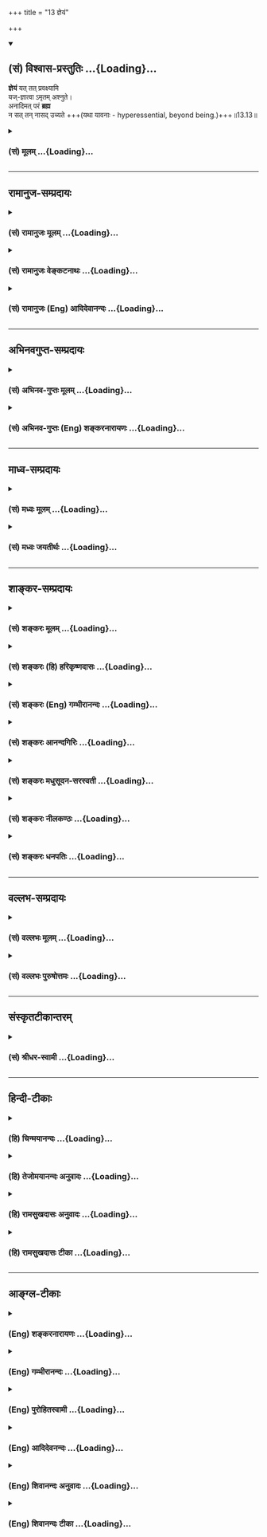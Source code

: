 +++
title = "13 ज्ञेयं"

+++
<div class="js_include" newlevelforh1="2" title="(सं) विश्वास-प्रस्तुतिः" unfilled url="/mahAbhAratam/shlokashaH/06-bhIShma-parva/03-bhagavad-gItA-parva/saMskRtam/vishvAsa-prastutiH/13_xetra-xetrajna-yogaH/13_jneyaM.md">
<details open><summary><h2>(सं) विश्वास-प्रस्तुतिः ...{Loading}...</h2></summary>

**ज्ञेयं** यत् तत् प्रवक्ष्यामि  
यज्-ज्ञात्वा ऽमृतम् अश्नुते।  
अनादिमत् परं **ब्रह्म**  
न सत् तन् नासद् उच्यते +++(यथा यावनाः - hyperessential, beyond being.)+++॥13.13॥
</details>
</div>
<div class="js_include collapsed" newlevelforh1="3" title="(सं) मूलम्" unfilled url="/mahAbhAratam/shlokashaH/06-bhIShma-parva/03-bhagavad-gItA-parva/saMskRtam/mUlam/13_xetra-xetrajna-yogaH/13_jneyaM.md">
<details><summary><h3>(सं) मूलम् ...{Loading}...</h3></summary>

ज्ञेयं यत्तत्प्रवक्ष्यामि यज्ज्ञात्वाऽमृतमश्नुते।  
अनादिमत्परं ब्रह्म न सत्तन्नासदुच्यते।।13.13।।
</details>
</div>


_________________
## रामानुज-सम्प्रदायः
<div class="js_include collapsed" newlevelforh1="3" title="(सं) रामानुजः मूलम्" unfilled url="/mahAbhAratam/shlokashaH/06-bhIShma-parva/03-bhagavad-gItA-parva/saMskRtam/rAmAnujaH/mUlam/13_xetra-xetrajna-yogaH/13_jneyaM.md">
<details><summary><h3>(सं) रामानुजः मूलम् ...{Loading}...</h3></summary>

।।13.12।। अमानित्वादिभिः साधनैः **ज्ञेयं** प्राप्यं **यत्**
प्रत्यगात्मस्वरूपं **तत् प्रवक्ष्यामि; यद् ज्ञात्वा**
जन्मजरामरणादिप्राकृतधर्मरहितम् अमृतम् आत्मानं प्राप्नोति। **अनादि**
आदिर्यस्य न विद्यते तद् अनादि; अस्य हि प्रत्यगात्मन उत्पत्तिः न विद्यते
तत एव अन्तो न विद्यते। श्रुतिश्च -- न जायते म्रियते वा विपश्चित् (क॰ उ॰
1।2।18) इति।  
  
**मत्परम्** -- अहं परो यस्य तद् मत्परम् -- इतस्त्वन्यां प्रकृतिं विद्धि
मे परां जीवभूताम् (गीता 7।5) इति हि उक्तम्; भगवच्छरीरतया भगवच्छेषतैकरसं
हि आत्मस्वरूपम्। तथा च श्रुतिः -- य आत्मनि तिष्ठन्नात्मनोऽन्तरो यमात्मा
न वेद यस्यात्मा शरीरं य आत्मानमन्तरो यमयति (बृ॰ उ॰ 3।7।22) इति। तथा स
कारणं करणादिपाधिपो न चास्य कश्चिज्जनिता न चाधिपः। (श्वे॰ उ॰
6।9)प्रधानक्षेत्रज्ञपतिर्गुणेशः (श्वे॰ उ॰ 6।16) इत्यादिका।  
  
ब्रह्म बृहत्त्वगुणयोगि; शरीरादेः अर्थान्तरभूतम्; स्वतः शरीरादिभिः
परिच्छेदरहितं क्षेत्रज्ञतत्त्वम् इत्यर्थः। स चानन्त्याय कल्पते (श्वे॰ उ॰
5।9) इति हि श्रूयते। शरीरपरिच्छिन्नत्वं च अस्य कर्मकृतं कर्मबन्धाद्
मुक्तस्य आनन्त्यम्। आत्मनि अपि ब्रह्मशब्दः प्रयुज्यते। स
गुणान्समतीत्यैतान् ब्रह्मभूयाय कल्पते। (गीता 14।26)ब्रह्मणो हि
प्रतिष्ठाहममृतस्याव्ययस्य च।। (गीता 14।27)ब्रह्मभूतः प्रसन्नात्मा न
शोचति न काङ्क्षति। समः सर्वेषु भूतेषु मद्भक्तिं लभते पराम्।। (गीता
18।54) इति वचनम्। न सत् तत् न असद् उच्यते कार्यकारणरूपावस्थाद्वयरहिततया
सदसच्छब्दाभ्याम् आत्मस्वरूपं न उच्यते।  
  
कार्यावस्थायां हि देवादिनामरूपभाक्त्वेन सद् इति उच्यते; तदनर्हतया
कारणावस्थायाम् असद् इति उच्यते। तथा च श्रुतिः -- असद्वा इदमग्र आसीत्।
ततो वै सदजायत। (तै॰ उ॰ 2।7)तद्धेदं तर्ह्यव्याकृतमासीत्तन्नामरूपाभ्यां
व्याक्रियते (बृ॰ उ॰ 1।4।7) इत्यादिका। कार्यकारणावस्थाद्वयान्वयः तु
आत्मनः कर्मरूपाविद्यावेष्टनकृतः; न स्वरूपतः; इति सदसच्छब्दाभ्याम्
आत्मस्वरूपं न उच्यते। यद्यपिअसद्वा इदमग्र आसीत् इति कारणावस्थं परं ब्रह्म
उच्यते। तथापि नामरूपविभागानर्हसूक्ष्मचिदचिद्वस्तुशरीरं परं ब्रह्म
कारणावस्थम् इति कारणावस्थायां क्षेत्रक्षेत्रज्ञस्वरूपम् अपि
असच्छब्दवाच्यम्; क्षेत्रज्ञस्य सा अवस्था कर्मकृता इति परिशुद्धस्वरूपं न
सदसच्छब्दनिर्देश्यम्।

</details>
</div>
<div class="js_include collapsed" newlevelforh1="3" title="(सं) रामानुजः वेङ्कटनाथः" unfilled url="/mahAbhAratam/shlokashaH/06-bhIShma-parva/03-bhagavad-gItA-parva/saMskRtam/rAmAnujaH/venkaTanAthaH/13_xetra-xetrajna-yogaH/13_jneyaM.md">
<details><summary><h3>(सं) रामानुजः वेङ्कटनाथः ...{Loading}...</h3></summary>

  
  
।।13.13।। ज्ञाता हि पूर्वमुद्दिष्टः -- स च यो यत्प्रभावश्च \[13।4\] इति;
स एव पुनः परामृष्टः तत्कथंज्ञेयं यत्तत्प्रवक्ष्यामि इत्युच्यत इत्यत्राह
-- अथेति। वेद्यविशेषस्यात्मनो लक्षणतया हि वेदितृत्वं प्रागुक्तमिति भावः।
अत एवज्ञेयं यत् इत्यादेः परब्रह्मविषयत्वभ्रमो
निरस्तः;क्षेत्रक्षेत्रज्ञयोर्ज्ञानम् \[13।3\] इति
प्रक्रमात्;क्षेत्रक्षेत्रज्ञयोरेवमन्तरं ज्ञानचक्षुषा \[13।35\] इति
उपसंहरिष्यमाणत्वात्; मध्ये चप्रकृतिं पुरुषं चैव \[13।20\] इति तयोरेव
निरूपणात्; इन्द्रियाधीनभोगत्वोत्क्रमणगुणवश्यत्वादिवचनाच्च। स्वरूपशब्देन
नपुंसकनिर्देशविवक्षाद्योतनम् वक्ष्यमाणब्रह्मशब्दापेक्षया वा नपुंसकत्वम्।
स्वेतरसमस्तव्यावर्तकं हि लक्षणम्। तत्र वेदितृत्वलक्षणेन विविक्तस्वरूपस्य
किमन्यत् स्वरूपशोधनमिति चेत्; तन्न लक्षणेनान्यत्वमात्रं हि प्रतीयते; न
पुनर्भावाभावरूपाः सर्वे प्रकाराः यथागन्धवती पृथिवी \[त.सं.2\] इत्यत्र
तेनाकारेण जलादिव्यावृत्तिमात्रं सिध्यति; न पुनः पाकजरूपादिमत्त्वादिकम्;
तद्वदिहाऽपि ज्ञातृत्वलक्षणाभिधानेऽपि तस्य ज्ञातुः
कार्यत्वाकार्यत्वादिविवेको न सिध्येत् अतः स वक्तव्य इत्यभिप्रायेणज्ञेयम्
इत्यनेन सूचितां सङ्गतिमाहअमानित्वादिभिरिति। प्रवक्ष्यामि प्रकर्षेण
यथावद्वक्ष्यामीत्यर्थः। अनादिमत् इति पदच्छेदो न युक्तः; प्रत्ययमन्तरेणापि
बहुव्रीहिवशात्तदर्थसिद्धेरित्यभिप्रायेणाह -- आदिर्यस्येति। अनादि
कारणरहितमित्यर्थः। अयमर्थोनात्माश्रुतेः \[ब्र.सू.2।3।18\] इत्यधिकरणसिद्ध
इत्यभिप्रायेणाह -- अस्य हीति। पूर्वोक्तामृतत्वेऽपि हेतुरयमित्याह -- तत
एवेति। उभयत्र प्रमाणमाह -- श्रुतिश्चेति। अनादिमत् इति पदच्छेदेऽत्र
निर्दिश्यमानं ब्रह्म परशब्देन विशेषणीयम् तच्चाप्रकरणत्वादस्वरसम् अतः
प्रकरणोचितपदच्छेदार्थमाह -- अहं परो यस्येति। प्रागुक्तसङ्ग्रहो
ह्ययमित्यभिप्रायेणाह -- इतस्त्वन्यामिति। परशब्दोऽत्र शेषिपरः। शरीरत्वे
शेषत्वे च क्रमाच्छ्रुतिमाह -- तथाचेति। एतेनमत्परम् इति
पदच्छेदेऽर्थासम्भवान्मतुपो बहुव्रीहिणा समानार्थत्वेऽपि प्रयोगः
श्लोकपूरणार्थ इतिशङ्करोक्तं प्रत्युक्तम्।  
  
ननु परशब्देनाविशेषितोऽपि ब्रह्मशब्दः परमात्मन्येव मुख्यः; तत्कथमस्य
जीवविषयत्वं इत्यत्राह -- बृहत्त्वगुणयोगीति। अणुत्वेन श्रुतिसिद्धस्य
संकुचितज्ञानस्य कथं बृहत्त्वं इत्यत्राह -- शरीरादेरिति। परिच्छेदरहितं --
स्वतः सर्वविषयत्वार्हस्य ज्ञानस्य सङ्कोचरहितमित्यर्थः।
स्वरूपाविर्भावदशायां बृहत्त्वं श्रुतिसिद्धमित्याह -- स चेति।
अनन्तस्वभावस्य परिच्छिन्नत्वासम्भवादानन्त्यमौपचारिकमित्यत्राह --
शरीरपरिच्छिन्नत्वं चेति। औपाधिकमवस्थाभेदेनाविरुद्धं चेत्यभिप्रायः।
औपचारिकस्यापि ब्रह्मशब्दप्रयोगस्य प्रसिद्धिमाह -- आत्मन्यपीति। अत एव हि
परं ब्रह्मेति विशेषणस्य सार्थतेत्यभिप्रायः। अत्रैव शास्त्रे बहुषु
प्रदेशेषु प्रत्यगात्मन्येव ब्रह्मशब्दप्रयोगं दर्शयतिस गुणानिति।
ब्रह्मभूयाय ब्रह्मत्वाय। नहि जीवस्य मुक्तस्यापि साक्षाद्ब्रह्मत्वं;मम
साधर्म्यमागताः \[14।2\] इत्यादिविरोधादिति भावः। ब्रह्मणो हि प्रतिष्ठाऽहम्
\[14।27\] इत्यत्रअहम् इति परं ब्रह्म निर्दिश्यते तत्प्रतिष्ठं च ब्रह्म
ततोऽन्यदेवेति भावः। ब्रह्मभूतः \[18।54\] इत्यत्र,श्लोके
परब्रह्मप्राप्तिसाधनभूतभक्त्युत्पत्तेः पूर्वमेव ब्रह्मभूतत्वं च नहि
परब्रह्मस्वरूपत्वमिति भावः।  
  
न सत्तन्नासदुच्यते इत्यत्र न सर्वप्रकारोक्तिगोचरत्वप्रतिक्षेपः;
स्ववचनविरोधात्। नच सत्त्वासत्त्वनिषेधः;परस्परविरोधे हि न
प्रकारान्तरस्थितिः इति न्यायात् नापि सदसत्संज्ञकाभ्यां वस्तुभ्यां
व्यावृत्तिः; तयोरसिद्धत्वात्। न च शुभाशुभादिव्यवच्छेदः;
शुभत्वनिषेधायोगात्। अतोऽत्र किमुच्यते इत्यत्राह -- कार्यकारणेति।
परिशुद्धाकारविषयमिदमिति ज्ञापनायआत्मस्वरूपमित्युक्तम्। अवस्थाद्वये
सदसच्छब्दयोः प्रयोगनिमित्तमाहकार्यावस्थायामिति। तन्निबन्धनं श्रुतौ
परमात्मादिविषयप्रयोगं दर्शयतितथाचेति। असद्वा इदम्
इत्यत्रासच्छब्दनिर्दिष्टं हि तत इति कारणतयोच्यतेसदजायत इति कार्यं
सच्छब्देन; तद्धेदम् इति समानार्थश्रुत्यन्तरेणासदादिशब्दौ
क्रमान्नामरूपप्रहाणतद्योगनिमित्तौ व्याख्यातौ। ननुअसद्वा इदमग्र आसीत्
इत्याद्युक्तमवस्थाद्वयं जीवस्याप्यस्त्येव; अन्यथा
प्रागुक्तप्रकृतित्वानुपपत्तेः। तोयेन जीवान्व्य(न्वि)ससर्ज भूम्याम्
\[म.ना.1।4\] इति श्रुत्या च तत्सिद्धेरित्यत्राह -- कार्यकारणेति।
कर्मोपाधिकमेव ह्यवस्थाद्वयं; न पुनः स्वाभाविकम्। अत्र स्वाभाविकरूपमुच्यत
इत्यर्थः। ननुकारणत्वेन चाकाशादिषु यथाव्यपदिष्टोक्तेः \[ब्र.सू.1।4।14\]
इत्यस्मिन्नधिकरणे सदसदव्याकृतादयः सर्वे कारणवाक्यगताः शब्दाः परमात्मपरा
इति निर्णीतम्; तत्कथमत्रासच्छब्देन जीवप्रसङ्गः इत्यत्राह -- यद्यपीति।
सदसच्छब्दौ ह्यत्र परमात्मनि सद्वारकौ; अतो द्वारभूते जीवे तद्वाच्यत्वं
सिद्धमिति भावः। तर्हि परिशुद्धावस्थायामपि कार्यनामरूपविभागाभावादसच्छब्दः
प्राप्त इत्यत्राह -- क्षेत्रज्ञस्येति। कर्मकृतावस्थाद्वयनिषेधेऽत्र
तात्पर्यमिति भावः। ,

</details>
</div>
<div class="js_include collapsed" newlevelforh1="3" title="(सं) रामानुजः (Eng) आदिदेवानन्दः" unfilled url="/mahAbhAratam/shlokashaH/06-bhIShma-parva/03-bhagavad-gItA-parva/saMskRtam/rAmAnujaH/english/AdidevAnandaH/13_xetra-xetrajna-yogaH/13_jneyaM.md">
<details><summary><h3>(सं) रामानुजः (Eng) आदिदेवानन्दः ...{Loading}...</h3></summary>

13.13 I shall declare that nature of the individual self (brahman) which is the object to be known, namely, what is to be gained by means of virtues like modesty etc., by knowing which one attains to the self which is immortal, birthless, free from old age, death and such other material alities. \[The expression is split up as - Anadi =
beginningless; Mat-param = having Me as the Highest.\] Anadi means that which is beginningless. Indeed, there is no origination for this individual self (brahman) and for the same reason, It is endless. The Sruti also declares: 'The wise one is not born, nor dies' (Ka. U.,
2.18). 'Matpara' means having Me for the Highest. Verily, it has been told: 'Know that which is other than this (lower nature), which is the life-principle, to be the highest Prakrti of Mine' (7.5). By virtue of being the body of the Lord, the nature of the self finds joy in being completely subsidiary to Him. So the Sruti declares: 'He who, dwelling in the self, is within the self, whom the self does not know, whose body the self is and who controls the self from within ৷৷.' (Br. U. Madh.,
5.7.22). Similarly do the texts declare: 'He is the cause, Lord of Lords and of sense organs. He has no progenitor, nor lord' (Sve. U., 6.9); and
'He is the Lord of the Pradhana and of the individual selves, and the Lord of alities (Ibid., 6.16). That which is conjoined with the ality of infinite dimension or extensiveness can be designated as brahman. It is different from, and not circumscribable by, the body etc. The meaning is, It is the principle which apprehends the Ksetra. Sruti also declares: 'He (i.e., the individual self) partakes of infinity' (Sve.
U., 5.9). By its Karma It is circumscribed. It assumes Its infinite nature only when It is freed from the bonds of Karma. The term brahman is applied to designate the individual self as in: 'He, crossing beyond the Gunas', becomes fit for the sake of brahman' (14.26), 'I am the ground of the brahman, who is immutable and immortal' (14.27), and
'Having attained to the state of brahman, tranil, he neither grieves nor craves; regarding all beings alike, he attains supreme devotion to Me'
(18.54). It (brahman) is said to be neither being nor non-being. The terms 'being' and 'non-being' cannot signify the nature of the self because It is neither effect nor cause. For It is called 'being' (Sat)
in the condition of effect when It has the form of gods etc. As It cannot possess names and forms in the condition of cause, It is said to be 'non-being' or Asat. So the Sruti texts declare: 'In the beginning,
verily, this (brahman) was non-existence; therefrom the being was born'
(Tai. U., 2.7.1) and 'Verily, this (brahman) was then undifferntiated.
It became differentiated by names and forms' (Br. U., 1.4.7). The self's conditions as effect and cause have arisen on account of veiling by Avidya or ignorant in the form of Karma. It is not an expression of Its real nature. So, the terms 'being' and 'non-being' do not signify the nature of the self, If it is argued that, in the passage 'In the beginning, verily, this (Brahman) was non-existence' (Tai. U., 2.7.1),
it is the Supreme Brahman in the state of cause that is described - even then it can be pointed out that the Supreme Brahman in causal condition has, for His body, the conscient and non-conscient entities in a subtle state, incapable of being differentiated by names and forms. Such a description is therefore valid. On the same principle the nature of Ksetra (body) and Ksetrajna (individual self) in the state of cause can also be indicated by the term 'non-being'. But this condition of the individual self has arisen due to Karma and such descriptions as 'being'
and 'non-being' are applicable to the self only in the state of bondage.
Its pure form cannot be signified by the terms 'being' and 'non-being'.

</details>
</div>


_________________
## अभिनवगुप्त-सम्प्रदायः
<div class="js_include collapsed" newlevelforh1="3" title="(सं) अभिनव-गुप्तः मूलम्" unfilled url="/mahAbhAratam/shlokashaH/06-bhIShma-parva/03-bhagavad-gItA-parva/saMskRtam/abhinava-guptaH/mUlam/13_xetra-xetrajna-yogaH/13_jneyaM.md">
<details><summary><h3>(सं) अभिनव-गुप्तः मूलम् ...{Loading}...</h3></summary>

।।13.13 -- 13.18।। एतेन ज्ञानेन यत् ज्ञेयं तदुच्यते -- ज्ञेयमित्यादि
विष्ठितमित्यन्तम्। अनादिमत् परं ब्रह्म इत्यादिभिर्विशेषणैः
ब्रह्मस्वरूपाक्षेपानुग्राहकं,+++(S -- स्वरूपापेक्षानु -- )+++
सर्वप्रवादाभिहितविज्ञानापृथग्भावं कथयति +++(S;;N
सर्वप्रवादान्तराभिहितपृथग्भावकमुच्यते)+++। एतानि च विशेषणानि पूर्वमेव
व्याख्यातानि इति किं निष्फलया पुनरुक्त्या।

</details>
</div>
<div class="js_include collapsed" newlevelforh1="3" title="(सं) अभिनव-गुप्तः (Eng) शङ्करनारायणः" unfilled url="/mahAbhAratam/shlokashaH/06-bhIShma-parva/03-bhagavad-gItA-parva/saMskRtam/abhinava-guptaH/english/shankaranArAyaNaH/13_xetra-xetrajna-yogaH/13_jneyaM.md">
<details><summary><h3>(सं) अभिनव-गुप्तः (Eng) शङ्करनारायणः ...{Loading}...</h3></summary>

13.13 See Comment under 13.18

</details>
</div>


_________________
## माध्व-सम्प्रदायः
<div class="js_include collapsed" newlevelforh1="3" title="(सं) मध्वः मूलम्" unfilled url="/mahAbhAratam/shlokashaH/06-bhIShma-parva/03-bhagavad-gItA-parva/saMskRtam/madhvaH/mUlam/13_xetra-xetrajna-yogaH/13_jneyaM.md">
<details><summary><h3>(सं) मध्वः मूलम् ...{Loading}...</h3></summary>

।।13.13।। परं ब्रह्मेतिस च यः \[13।4\] इति प्रतिज्ञातमुच्यते।
अन्यत्यत्प्रभावः \[13।4\] इति आदिमद्देहवर्जितमित्यनादिमत्।
अन्यथाऽनादीत्येव स्यात्।

</details>
</div>
<div class="js_include collapsed" newlevelforh1="3" title="(सं) मध्वः जयतीर्थः" unfilled url="/mahAbhAratam/shlokashaH/06-bhIShma-parva/03-bhagavad-gItA-parva/saMskRtam/madhvaH/jayatIrthaH/13_xetra-xetrajna-yogaH/13_jneyaM.md">
<details><summary><h3>(सं) मध्वः जयतीर्थः ...{Loading}...</h3></summary>

।।13.13।। प्रतिज्ञातार्थद्वयप्रतिपादनायज्ञेयं यत्तत् इत्यादिकं वाक्यमिति
सूचितम्; तत्र केन तु किमुच्यते इत्यत आह -- **परमि**ति। इति नामोक्त्या
अन्यत्अनादिमत् इत्यादिकंयत्प्रभावः \[13।4\] इति प्रतिज्ञातस्य
प्रतिपादकमित्यर्थः। आदिरस्यास्तीत्यादिमन्न आदिमदनादिमदिति व्याख्याने न
विद्यते आदिरस्येत्यनादीति बहुव्रीहित्वाश्रयणेनैव विवक्षितार्थसिद्धेः
मतुपो वैयर्थ्यमिति दोषं पश्यन्तः केचित्अनादि इतिमत्परं इति च पदं
विच्छिद्यअहं वासुदेवाख्या परा शक्तिर्यस्य तन्मत्परं इति व्याचक्षते;
तदसत्; अर्थासम्भवात् न हि ब्रह्मेति वासुदेवेति कश्चिद्भेदः। न चावतारेषु
पारावर्यमित्युक्तमिति भावेन यथा मतुपो न वैयर्थ्यं तथा व्याचष्टे --
**आदिमदि**ति। आदिर्येषामस्तीत्यादिमन्ति; न विद्यन्ते आदिमन्ति यस्य
तदनादिमत्। सामर्थ्यात्तानि देहेन्द्रियगुणक्रियादीनीत्यर्थः। अथवा
पूर्वोक्त एव विग्रहः। न च तुमपो वैयर्थ्यं वैदिकं लिङ्गव्यत्ययं
विभक्तिलोपं वा मन्यमानस्य बहुव्रीहिर्वा नञ्समासो वाऽयमिति संशयः स्यात्।
तथा च ब्रह्म स्वयं कारणं न भवतीत्यपि शङ्क्येत; तन्निवृत्त्यर्थं
मतुबन्तेनादिशब्देन नञ्समासस्याश्रयणात् ये त्वेवं प्रयोजनमनभिधाय मतुपः
प्रयोगः श्लोकपूरणार्थ इत्युक्तवन्तस्तान्निराचष्टे -- **अन्यथे**ति।
अस्मदुक्तप्रयोजनद्वयानङगीकार इत्यर्थः। सार्थकेन शब्दान्तरेण
श्लोकपूरणसम्भवादिति भावः। ननु बहुव्रीहिमाश्रित्य पुनर्मतुपः प्रयोगे दोषः
स्यात्; न चैवम् किन्तु शब्दान्तरमेवैतत्; तत्कथमयं दोषः अन्यथायद्विकारि
\[13।4\] इत्यत्रापि दोषप्रसङ्गात्। मैवम्; बहुव्रीहिं विवक्षित्वाऽल्पेन
शब्देनाभिमतार्थप्रतिपादनसम्भवे बहुयत्नाश्रयणस्य
दोषत्वेनोक्तत्वात्। यद्विकारि इत्यत्र गौरवाभावात्।

</details>
</div>


_________________
## शाङ्कर-सम्प्रदायः
<div class="js_include collapsed" newlevelforh1="3" title="(सं) शङ्करः मूलम्" unfilled url="/mahAbhAratam/shlokashaH/06-bhIShma-parva/03-bhagavad-gItA-parva/saMskRtam/shankaraH/mUlam/13_xetra-xetrajna-yogaH/13_jneyaM.md">
<details><summary><h3>(सं) शङ्करः मूलम् ...{Loading}...</h3></summary>

।।13.13।। --,**ज्ञेयं** ज्ञातव्यं **यत् तत् प्रवक्ष्यामि** प्रकर्षेण
यथावत् वक्ष्यामि। किं फलं तत् इति प्ररोचनेन श्रोतुः अभिमुखीकरणाय आह --
**यत्** ज्ञेयं **ज्ञात्वा अमृतम्** अमृतत्वम् **अश्नुते;** न पुनः म्रियते
इत्यर्थः। **अनादिमत्** आदिः अस्य अस्तीति आदिमत्; न आदिमत् अनादिमत् किं
तत् **परं** निरतिशयं **ब्रह्म;** ज्ञेयम् इति प्रकृतम्।। अत्र केचित् अनादि
मत्परम् इति पदं छिन्दन्ति; बहुव्रीहिणा उक्ते अर्थे मतुपः आनर्थक्यम्
अनिष्टं स्यात् इति। अर्थविशेषं च दर्शयन्ति -- अहं वासुदेवाख्या परा
शक्तिः यस्य तत् मत्परम् इति। सत्यमेवमपुनरुक्तं स्यात्; अर्थः चेत्
संभवति। न तु अर्थः संभवति; ब्रह्मणः सर्वविशेषप्रतिषेधेनैव
विजिज्ञापयिषितत्वात् न सत्तन्नासदुच्यते इति। विशिष्टशक्तिमत्त्वप्रदर्शनं
विशेषप्रतिषेधश्च इति विप्रतिषिद्धम्। तस्मात् मतुपः बहुव्रीहिणा
समानार्थत्वेऽपि प्रयोगः श्लोकपूरणार्थः।। अमृतत्वफलं ज्ञेयं मया उच्यते इति
प्ररोचनेन अभिमुखीकृत्य आह -- **न सत् तत्** ज्ञेयमुच्यते इति न अपि
**असत्** तत् उच्यते।।  
  
ननु महता परिकरबन्धेन कण्ठरवेण उद्धुष्य ज्ञेयं प्रवक्ष्यामि इति;
अननुरूपमुक्तं न सत्तन्नासदुच्यते इति। न; अनुरूपमेव उक्तम्। कथम् सर्वासु
हि उपनिषत्सु ज्ञेयं ब्रह्म नेति नेति (बृह0 उ₀ 4।4।22) अस्थूलमनणु (बृह0
उ₀ 3।3।8) इत्यादिविशेषप्रतिषेधेनैव निर्दिश्यते; न इदं तत् इति; वाचः
अगोचरत्वात्।। ननु न तदस्ति; यद्वस्तु अस्तिशब्देन नोच्यते। अथ अस्तिशब्देन
नोच्यते; नास्ति तत् ज्ञेयम्। विप्रतिषिद्धं च -- ज्ञेयं तत् ; अस्तिशब्देन
नोच्यते इति च। न तावन्नास्ति; नास्तिबुद्ध्यविषयत्वात्।। ननु सर्वाः
बुद्धयः अस्तिनास्तिबुद्ध्यनुगताः एव। तत्र एवं सति ज्ञेयमपि
अस्तिबुद्ध्यनुगतप्रत्ययविषयं वा स्यात्; नास्तिबुद्ध्यनुगतप्रत्ययविषयं वा
स्यात्। न; अतीन्द्रियत्वेन उभयबुद्ध्यनुगतप्रत्ययाविषयत्वात्। यद्धि
इन्द्रियगम्यं वस्तु घटादिकम्; तत् अस्तिबुद्ध्यनुगतप्रत्ययविषयं वा
स्यात्; नास्तिबुद्ध्यनुगतप्रत्ययविषयं वा स्यात्। इदं तु ज्ञेयम्
अतीन्द्रियत्वेन शब्दैकप्रमाणगम्यत्वात् न घटादिवत्
उभयबुद्ध्यनुगतप्रत्ययविषयम् इत्यतः न सत्तन्नासत् इति उच्यते।।  
  
यत्तु उक्तम् -- विरुद्धमुच्यते; ज्ञेयं तत् न सत्तन्नासदुच्यते इति -- न
विरुद्धम्; अन्यदेव तद्विदितादथो अविदितादधि (के0 उ₀ 1।3) इति श्रुतेः।
श्रुतिरपि विरुद्धार्था इति चेत् -- यथा यज्ञाय शालामारभ्य
यद्यमुष्मिल्ँ लोकेऽस्ति वा न वेति (तै0 सं0 6।1।1) इत्येवमिति चेत्; न
विदिताविदिताभ्यामन्यत्वश्रुतेः अवश्यविज्ञेयार्थप्रतिपादनपरत्वात्
यद्यमुष्मिन् इत्यादि तु विधिशेषः अर्थवादः। उपपत्तेश्च सदसदादिशब्दैः
ब्रह्म नोच्यते इति। सर्वो हि शब्दः अर्थप्रकाशनाय प्रयुक्तः; श्रूयमाणश्च
श्रोतृभिः; जातिक्रियागुणसंबन्धद्वारेण संकेतग्रहणसव्यपेक्षः अर्थं
प्रत्याययति न अन्यथा; अदृष्टत्वात्। तत् यथा -- गौः अश्वः इति वा जातितः;
पचति पठति इति वा क्रियातः; शुक्लः कृष्णः इति वा गुणतः; धनी गोमान् इति वा
संबन्धतः। न तु ब्रह्म जातिमत्; अतः न सदादिशब्दवाच्यम्। नापि गुणवत्; येन
गुणशब्देन उच्येत; निर्गुणत्वात्। नापि क्रियाशब्दवाच्यं निष्क्रियत्वात्
निष्कलं निष्क्रियं शान्तम् (श्वे0 उ₀ 6।19) इति श्रुतेः। न च संबन्धी;
एकत्वात्। अद्वयत्वात् अविषयत्वात् आत्मत्वाच्च न केनचित् शब्देन उच्यते
इति युक्तम् यतो वाचो निवर्तन्ते (तै0 उ₀ 2।4।9)
इत्यादिश्रुतिभिश्च।। सच्छब्दप्रत्ययाविषयत्वात् असत्त्वाशङ्कायां ज्ञेयस्य
सर्वप्राणिकरणोपाधिद्वारेण तदस्तित्वं प्रतिपादयन् तदाशङ्कानिवृत्त्यर्थमाह
--,

</details>
</div>
<div class="js_include collapsed" newlevelforh1="3" title="(सं) शङ्करः (हि) हरिकृष्णदासः" unfilled url="/mahAbhAratam/shlokashaH/06-bhIShma-parva/03-bhagavad-gItA-parva/saMskRtam/shankaraH/hindI/harikRShNadAsaH/13_xetra-xetrajna-yogaH/13_jneyaM.md">
<details><summary><h3>(सं) शङ्करः (हि) हरिकृष्णदासः ...{Loading}...</h3></summary>

।।13.13।। उ₀ -- यह दोष नहीं है। क्योंकि हम पहले ही कह चुके हैं कि यह
अमानित्वादि सद्गुण ज्ञानके साधन होनेसे और उसके सहकारी कारण होनेसे ज्ञान
नामसे कहे गये हैं --, जो जाननेयोग्य है उसको भली प्रकार यथार्थ रूपसे
कहूँगा। वह ज्ञेय कैसे फलवाला है यह बात; श्रोतामें रुचि उत्पन्न करके उसे
सम्मुख करनेके लिये कहते हैं -- जिस जाननेयोग्य ( परमात्माके स्वरूप ) को
जानकर ( मनुष्य ) अमृतको अर्थात् अमरभावको लाभ कर लेता है; फिर नहीं मरता।
वह ज्ञेय अनादिमत् है। जिसकी आदि हो वह आदिमत् और जो आदिमत् न हो वह
अनादिमत् कहलाता है। वह कौन है वही परम -- निरतिशय ब्रह्म जो कि इस
प्रकरणमें ज्ञेयरूपसे वर्णित है। यहाँ कई एक टीकाकार अनादि मत्परम् इस
प्रकार पदच्छेद करते हैं। ( कारण यह बतलाते हैं कि ) बहुव्रीहि समासद्वारा
बतलाये हुए अर्थमें मतुप् प्रत्ययके प्रयोगकी निरर्थकता है; अतः वह अनिष्ट
है। वे ( टीकाकार ऐसा पदच्छेद करके ) अलग अर्थ भी दिखाते हैं कि मैं
वासुदेव कृष्ण ही जिसकी परम शक्ति हूँ वह ज्ञेय मत्पर है। ठीक है; यदि
उपर्युक्त अर्थ सम्भव होता तो ऐसा पदच्छेद करनेसे पुनरुक्तिके दोषका निवारण
हो सकता था; परंतु यह अर्थ ही सम्भव नहीं है क्योंकि यहाँ ब्रह्मका स्वरूप
न सत्तन्नासदुच्यते आदि वचनोंसे सर्व विशेषणोंके प्रतिषेधद्वारा ही बतलाना
इष्ट है। ज्ञेयको किसी विशेष शक्तिवाला बतलाना और विशेषणोंका प्रतिषेध भी
करते जाना यह परस्परविरुद्ध है। सुतरां ( यही समझना चाहिये कि ) मतुप्
प्रत्ययका और बहुव्रीहि समासका समान अर्थ होनेपर भी यहाँ श्लोकपूर्तिके
लिये यह प्रयोग किया गया है। जिसका फल अमृतत्व है ऐसा ज्ञेय मेरेद्वारा कहा
जाता है इस कथनसे रुचि उत्पन्न कर ( अर्जुनको ) सम्मुख करके कहते हैं -- उस
ज्ञेयको न सत् कहा जा सकता है और न असत् ही कहा जा सकता है। पू₀ -- कटिबद्ध
होकर बड़े गम्भीर स्वरसे यह घोषणा करके कि मैं ज्ञेय वस्तुको भली प्रकार
बतलाऊँगा फिर यह कहना कि वह न सत् कहा जा सकता है और न असत् ही उस घोषणाके
अनुरूप नहीं है। उ₀ -- यह नहीं; भगवान्का कहना तो प्रतिज्ञाके अनुरूप ही है
क्योंकि वाणीका विषय न होनेके कारण सब उपनिषदोंमें भी ज्ञेय ब्रह्म ऐसा
नहीं; ऐसा नहीं स्थूल नहीं; सूक्ष्म नहीं इस प्रकार विशेषोंके
प्रतिषेधद्वारा ही लक्ष्य कराया गया है; ऐसा नहीं कहा गया कि वह ज्ञेय अमुक
है। पू₀ -- जो वस्तु अस्ति शब्दसे नहीं कही जा सकती; वह है भी नहीं। यदि
ज्ञेय अस्ति शब्दसे नहीं कहा जा सकता तो वह भी वास्तवमें नहीं है। फिर यह
कहना अति विरुद्ध है कि वह ज्ञेय है और अस्ति शब्दसे नहीं कहा जा सकता। उ₀
-- वह ( ब्रह्म ) नहीं है; सो नहीं क्योंकि वह नहीं है इस ज्ञानका भी विषय
नहीं है। पू₀ -- सभी ज्ञान अस्ति या नास्ति इन बुद्धियोंमेंसे ही किसी एकके
अनुगत होते हैं। इसलिये ज्ञेय भी या तो अस्ति ज्ञानसे अनुगत प्रतीतिका विषय
होगा या नास्ति ज्ञानसे अनुगत प्रतीतिका विषय होगा। उ₀ -- यह बात नहीं है।
क्योंकि वह ब्रह्म इन्द्रियोंसे अगोचर होनेके कारण दोनों प्रकारके ही
ज्ञानयसे अनुगत प्रतीतिका विषय नहीं है। इन्द्रियोंद्वारा जाननेमें आनेवाले
जो कोई घट आदि पदार्थ होते हैं; वे ही या तो अस्ति इस ज्ञानसे अनुगत
प्रतीतिके या अस्ति इस ज्ञानसे अनुगत प्रतीतिके विषय होते हैं। परंतु यह
ज्ञेय ( ब्रह्म ) इन्द्रियातीत होनेके कारण; केवल एक शब्दप्रमाणसे ही
प्रमाणित हो सकता है;,इसलिये घट आदि पदार्थोंकी भाँति यह है नहीं है इन
दोनों प्रकारके ही ज्ञानोंके अनुगत प्रतीतिका विषय नहीं है; सुतरां वह न तो
सत् कहा जा सकता है और न असत् ही कहा जा सकता है। तथा तुमने जो यह कहा कि
ज्ञेय है किंतु वह न सत् कहा जाता है और न असत् कहा जाता है; यह कहना
विरुद्ध है; सो विरुद्ध नहीं है क्योंकि वह ब्रह्म जाने हुएसे और न जाने
हुएसे भी अन्य है इस श्रुतिप्रमाणसे यह बात सिद्ध है। पू₀ -- यदि यह श्रुति
भी विरुद्ध अर्थवाली हो तो अर्थात् जैसे यज्ञके लिये यज्ञशाला बनानेका
विधान करके वहाँ कहा है कि उस बातको कौन जानता है कि परलोकमें यह सब है या
नहीं इस श्रुतिके समान यह श्रुति भी विरुद्धार्थयुक्त हो तो उ₀ -- यह बात
नहीं है क्योंकि यह जाने हुएसे और न जाने हुएसे विलक्षणत्व प्रतिपादन
करनेवाली श्रुति निस्सन्देह अवश्य ही ज्ञेय पदार्थका होना प्रतिपादन
करनेवाली है और यह सब परलोकमें है या नहीं इत्यादि श्रुतिवाक्य विधिके
अन्तका अर्थवाद है ( अतः उसके साथ इसकी समानता नहीं हो सकती )। युक्तिसे भी
यह बात सिद्ध है कि ब्रह्म सत्असत् आदि शब्दोंद्वारा नहीं कहा जा सकता
क्योंकि अर्थका प्रकाश करनेके लिये वक्ताद्वारा बोले जानेवाले और
श्रोताद्वारा सुने जानेवाले सभी शब्द जाति; क्रिया; गुण और सम्बन्धद्वारा
संकेत ग्रहण करवाकर ही अर्थकी प्रतीति कराते हैं; अन्य प्रकारसे नहीं।
कारण; अन्य प्रकारसे प्रतीति होती नहीं देखी जाती। जैसे गौ या घोड़ा यह
जातिसे; पकाना या पढ़ना यह क्रियासे; सफेद या काला यह गुणसे और धनवान् या
गौओंवाला यह सम्बन्धसे ( जाने जाते हैं। इसी तरह सबका ज्ञान होता है )।
परंतु ब्रह्म जातिवाला नहीं है; इसलिये सत् आदि शब्दोंद्वारा नहीं कहा जा
सकता निर्गुण होनेके कारण वह गुणवान् भी नहीं है; जिससे कि गुणवाचक
शब्दोंसे कहा जा सके और क्रियारहित होनेके कारण क्रियावाचक शब्दोंसे भी
नहीं कहा जा सकता। ब्रह्म कलारहित; क्रियारहित और शान्त है इस श्रुतिसे भी
यही बात सिद्ध होती है। तथा एक; अद्वितीय; इन्द्रियोंका अविषय और आत्मरूप
होनेके कारण ( वह ब्रह्म ) किसीका सम्बन्धी भी नहीं है। अतः यह कहना उचित
ही है कि ब्रह्म किसी भी शब्दसे नहीं कहा जा सकता। जहाँसे वाणी निवृत्त हो
जाती है इत्यादि श्रुतिप्रमाणोंसे भी यही बात सिद्ध होती है।

</details>
</div>
<div class="js_include collapsed" newlevelforh1="3" title="(सं) शङ्करः (Eng) गम्भीरानन्दः" unfilled url="/mahAbhAratam/shlokashaH/06-bhIShma-parva/03-bhagavad-gItA-parva/saMskRtam/shankaraH/english/gambhIrAnandaH/13_xetra-xetrajna-yogaH/13_jneyaM.md">
<details><summary><h3>(सं) शङ्करः (Eng) गम्भीरानन्दः ...{Loading}...</h3></summary>

13.13 Pravaksyami, I shall speak of, fully describe just as it is; tat,
that; yat, which; is jenyam, to be known. In order to interest the
hearer through inducement, the Lord speaks of what its result is:
Jnatva, by realizing; yat, which Knowable; asnute, one attains; amrtam,
Immortality, i.e.; he does not die again. Anadimat, without
beginning-one having a beginning (adi) is adimat; one not having a
beginning is anadimat. What is that; The param, supreme, unsurpassable;
brahma, Brahman, which is under discussion as the Knowable. Here, some
split up the phrase anadimatparam as anadi and matparam because, if the
word anadimat is taken as a Bahuvrihi compound, \['That which has no
(a), beginning (adi) is anadi.' Matup is used to denote possession.
Since the idea of possession is a already implied in anadi, therefore
matup, if added after it, becomes redundant.\] then the suffix mat
(matup) becomes redundant, which is undesirable. And they show a
distintive meaning: (Brahman is anadi, beginningless, and is) matparam,
that of which I am the supreme (para) power called Vasudeva. Trully, the
redundance could be avoided in this way if that meanig were possible.
But that meaning is not possible, because what is intended is to make
Brahman known only through a negation of all attributes by saying, 'It
is called neither being nor non-being.' It is contradictory to show a
possession of a distinctive power and to negate attributes. Therefore,
although matup and a bahuvrihi compound convey the same meaning of
'possession', its (matup's) use is for completing the verse. \[The
Commentator accepts anadimat as a nan-tatpurusa compund. If, however,
the Bahuvrihi is insisted on, then the mat after anadi should be taken
as completing the number of syllables needed for versification. So, nat
need not be compounded with param.\] Having aroused an interest through
inducement by saying, 'The Knowable which has Immortality as its result
is beeing spoken of by Me,' the Lord says: Tat, that Knowable; ucyate,
is called; na sat, neither being; nor is it called asat, non-being.
Objection: After strongly girding up the loins and declaring with a loud
voice, 'I shall speak of the Knowable,' is it not incongruous to say,
'That is called neither being nor non-being'; Reply: No. What has been
said is surely consistent. Objection: How; Reply: For in all the
Upanisads, the Knowable, i.e. Brahman, has been indicated only by
negation of all attributes-'Not this, not this' (Br. 4.4.22), 'Not
gross, not subtle' (op. cit. 3.3.8), etc.; but not as 'That is this',
for It is beyond speech. Objection: Is it not that a thing which cannot
be expressed by the word 'being' does not exist; Like-wise, if the
Knowable cannot be expressed by the word 'being', It does not exist. And
it is contradictory to say, 'It is the Knowable', and 'It cannot be
expressed by the word "being".' Counter-objection: As to that, no that
It does not exist, because It is not the object of the idea, 'It is
non-being.' Objection: Do not all cognitions verily involve the idea of
being or non-being; This being so, the Knowable should either be an
object of a cognition involving the idea of existence, or it should be
an object of a cognition involving the idea of non-existence. Reply: No,
because, by virtue of Its being super-sensuous, It is not an object of
cognition involving either, of the two ideas. Indeed, any object
perceivable by the senses, such as pot etc., can be either an object of
cognition involving the idea of existence, or it can be an object of
cognition involving the idea of non-existence. But this Knowable, being
supersensuous and known from the scriptures, which are the sole means of
(Its) knowledge, is not, like pot etc., an object of cognition involving
either of the two ideas. Therefore It is called neither being nor
non-being. As for your objection that it is contradictory to say, 'It is
the Knowable, but it is neither called being nor non-being,'-it is not
contradictory; for the Upanisad says, 'That (Brahman) is surely
different from the known and, again, It is above the unknown' (Ke. 1.4).
Objection: May it not be that even the Upanisad is contradictory in its
meaning; May it not be (contradictory) as it is when, after beginning
with the topic of a shed for a sacrifice, \[Cf. 'Pracinavamsam karoti,
he constructs (i.e. shall construct) (the sacrificial shed) with its
supporting beam turned east-ward' (Tai, Sam.; also see Sanskrit-English
Dictionary, Monier Williams).-Tr.\] it is said, 'Who indeed knows
whether there exists anything in the other world or not!' (Tai. Sam.
6.1.1); Reply: No, since the Upanisad speaking of something that is
different from the known and the unknown is meant for establishing an
entity that must be realized. \[The Upanisadic text is not to be
rejected on the ground that it is paradoxical, for it is meant to
present Brahman as indentical with one's own inmost Self.\] But,
'৷৷.whether there exists anything in the other world,' etc. is merely an
arthavada \[See note on p. 40. Here, the passage, '৷৷.whether there
exists৷৷.,' etc. is to be interpreted as an arthavada emphasizing, the
need of raising a shed, irrespective of any other consideration.-Tr.\]
connected with an injunction. From reason who it follows that Brahman
cannot be expressed by such words as being, non-being, etc. For, every
word used for expressing an object, when heard by listeners, makes them
understand its meaning through the comprehension of its significance
with the help of genus, action, ality and relation; not in any other
way, because that is not a matter of experience. To illustrate this: a
cow, or a horse, etc. (is comprehended) through genus; cooking or
reading, through action; white or black, through ality; a rich person or
an owner of cows, through relation. But Brahman does not belong to any
genus. Hence it is not expressible by words like 'being' etc.; neither
is It possessed of any alitity with the help of which It could be
expressed through alifying words, for It is free from alities; nor can
It be expressed by a word implying action, It being free from
actions-which accords with the Upanisadic text, 'Partless, actionless,
calm' (Sv. 6.19). Nor has It any relation, since It is one, non-dual,
not an object of the senses, and It is the Self. Therefore it is logical
that It cannot be expressed by any word. And this follows from such
Upanisadic texts as, 'From which, words trun back' (Tai. 2.4.1), etc.
Therefore it is logical that It cannot be expressed by any word. And
this follows from such Upanisadic texts as, 'From which, words turn
back' (Tai. 2.4.1), etc. Since the Knowable (Brahman) is not an object
of the word or thought of 'being', there arises the apprehension of Its
nonexistence. Hence, for dispelling that apprehension by establishing
Its existence with the help of the adjuncts in the form of the organs of
all creatures, the Lord says:

</details>
</div>
<div class="js_include collapsed" newlevelforh1="3" title="(सं) शङ्करः आनन्दगिरिः" unfilled url="/mahAbhAratam/shlokashaH/06-bhIShma-parva/03-bhagavad-gItA-parva/saMskRtam/shankaraH/AnandagiriH/13_xetra-xetrajna-yogaH/13_jneyaM.md">
<details><summary><h3>(सं) शङ्करः आनन्दगिरिः ...{Loading}...</h3></summary>

।।13.12।। उत्तरग्रन्थमवतारयति -- **यथोक्तेति।** अमानित्वादीनां
ज्ञानत्वमाक्षिपति -- **नन्विति।** वस्तुपरिच्छेदकत्वाज्ज्ञानत्वमाशङ्क्याह
-- **नहीति।** परिच्छेदकत्वाज्ज्ञानत्वं
ज्ञानत्वात्परिच्छेदकत्वमित्यन्योन्याश्रयादित्यभिप्रेत्याह --
**सर्वत्रेति।** स्वार्थस्यैव ज्ञानं परिच्छेदकमित्येतद्व्यतिरेकद्वारा
विशदयति -- **नहीति।** व्यतिरेकदृष्टान्तमाह -- **यथेति।** अमानित्वादीनां
ज्ञानत्वमाक्षिप्तं प्रतिक्षिपति -- **नैष दोष इति।** तत्र हेतुत्वेनोक्तं
स्मारयति -- **ज्ञानेति।** तेषु ज्ञानशब्दे हेत्वन्तरमाह -- **ज्ञानेति।**
अमानित्वादीनां ज्ञानत्वमुक्त्वा ज्ञातव्यमवतारयति -- **ज्ञेयमिति।**
प्रश्नद्वारा ज्ञेयप्रवचनस्य फलमुक्त्वा प्ररोचनं कृत्वा तेन
श्रोतुराभिमुख्यमापादयितुं प्ररोचनफलोक्तिपरमनन्तरवाक्यमित्याह --
**किमित्यादिना।** तदेव विशिनष्टि -- **अनादिमदिति।**
आदिमत्त्वराहित्यमव्याकृतस्याप्यस्त्यतो विशेषं दर्शयति -- **किं तदिति।**
भोक्तुरपि,भोग्यात्परत्वमित्यतो विशिनष्टि -- **ब्रह्मेति।** अनादीत्येकं
पदं मत्परमिति चापरमिति पदच्छेदान्न पुनरुक्तिरिति मतान्तरमुत्थापयति --
**अत्रेति।** एकपदत्वसंभवे किमिति पदद्वयमित्याशङ्क्याह --
**बहुव्रीहिणेति।** आदिरस्य नास्तीति यो
बहुव्रीहिणोक्तोऽर्थस्तस्मिन्नादिमत्त्वनिषेधे नास्ति मतुपोऽर्थवत्त्वमिति
मतुबानर्थक्यमनिष्टं स्यादिति मत्त्वा पदं छिन्दन्तीति पूर्वेण संबन्धः।
आदिरस्य नास्तीत्यनादीत्युक्त्वा मत्परमित्युच्यमाने कोऽर्थः
स्यादित्याशङ्क्याह -- **अर्थेति।** उक्तव्याख्यानस्यायुक्तत्वान्नायं
पुनरुक्तिसमाधिरित्याह -- **सत्यमिति।** अर्थासंभवं समर्थयते -- **ब्रह्मण
इति।** तथापि विशिष्टशक्तिमत्त्वं किं न स्यादित्याशङ्क्याह --
**विशिष्टेति।** तथापि मतुपो बहुव्रीहिणा तुल्यस्यार्थस्य कथं नानर्थक्यं
तत्राह -- **तस्मादिति।** अनादिमत्परं ब्रह्मेत्यत्र पक्षान्तरं
प्रतिक्षिप्य स्वपक्षः समर्थितः; संप्रति ब्रह्मणो ब्रह्मत्वादेव
कार्यकारणात्मकत्वप्राप्तावुक्तानुवादद्वारा न सदित्याद्यवतारयति --
**अमृतत्वेति।** सत्कार्यमभिव्यक्तनामरूपत्वात्; असत्कारणं तद्विपर्ययादिति
विभागः। ज्ञेयप्रवचनमनिर्वाच्यविषयत्वात्प्रक्रमप्रतिकूलमित्याक्षिपति --
**नन्विति।** निर्विशेषस्य वस्तुनो ज्ञेयत्वात्तद्विषयं प्रवचनं
प्रक्रमानुकूलमित्युत्तरमाह -- **नेत्यादिना।** अनिर्वाच्यत्वे न
सत्तन्नासदित्युच्यमाने कथमिदमनुरूपमिति पृच्छति -- **कथमिति।**
ब्रह्मात्मप्रकाशस्य सिद्धत्वात्तदर्थं
विधिमुखेनोपदेशायोगादध्यस्ततद्धर्मनिवृत्तये निषेधद्वारोपदेशस्य वेदान्तेषु
प्रसिद्धेरारोपितविशेषनिषेधरूपमिदं प्रवचनमुचितमिति परिहरति --
**सर्वास्विति।** ज्ञेयस्य ब्रह्मणो विधिमुखोपदेशायोगे हेतुमाह -- **वाच
इति।** ब्रह्मणोऽस्तिशब्दावाच्यत्वे नरविषाणवन्नास्तित्वमित्यनिष्टमाशङ्कते
-- **नन्विति।** एवमुत्सर्गेऽपि ब्रह्मणि किमायातमित्याशङ्क्याह --
**अथेति।** ज्ञेयस्यास्तिशब्दावाच्यत्वे व्याघातश्चेत्याह --
**विप्रतिषिद्धं चेति।** अस्तिशब्दावाच्यत्वादवस्तु
ब्रह्मेत्यत्राप्रयोजकत्वमाह -- **न तावदिति।**
नास्तिबुद्धिविषयत्वमेवावस्तुत्वे निमित्तमतस्तदभावाद्ब्रह्मणो
नावस्तुतेत्येतदेव व्यक्तीकर्तुं चोदयति -- **नन्विति।** सर्वासां
धियामस्तिधीत्वेन नास्तिधीत्वेन वानुगतत्वेऽन्यतरधीगोचरत्वाभावे
ब्रह्मणोऽनिर्वाच्यत्वं दुर्वारमिति फलितमाह -- **तत्रेति।** ब्रह्मणो
घटादिवैलक्षण्यादुभयबुद्ध्यविषयत्वेऽपि नानिर्वाच्यतेत्याह --
**नेत्यादिना।** घटादेरिन्द्रियग्राह्यस्योभयबुद्धिविषयत्वेऽपि
ब्रह्मणस्तदग्राह्यस्य नोभयधीविषयत्वं तथापि नानिर्वाच्यत्वं
सच्चिदेकतानस्य शब्दप्रमाणादविषयत्वेन दृष्टत्वादित्युक्तमेव प्रपञ्चयति --
**यद्धीति।** परोक्तं विरोधमनुवदति -- **यत्त्विति।** श्रुत्यवष्टम्भेन
निराचष्टे -- **न विरुद्धमिति।** सापि विरुद्धार्थत्वानुमानं
बोधकस्याविरोधापेक्षत्वादिति शङ्कते -- **श्रुतिरिति।** तस्या
विरुद्धार्थत्वेनाप्रामाण्ये दृष्टान्तमाह -- **यथेति।** प्राचीनवंशं
करोतीति पारलौकिकफलयज्ञानुष्ठानार्थं शालानिर्माणं प्रस्तुत्य को हि
तद्वेदेत्याद्या परलोकसत्त्वे संदिहाना यथा विरुद्धार्था श्रुतिरप्रमाणमेवं
विदिताविदितान्यत्वश्रुतिरपीत्यर्थः। नेयं श्रुतिर्विरुद्धत्वेनामानतया
हातव्या ब्रह्मण्यद्वितीये प्रत्यक्ताप्रतिपादनेन मानत्वादित्युत्तरमाह --
**न विदितेति।** यत्तु विरुद्धार्थत्वे को हीत्युदाहृतं तदसदर्थवादस्य
विधिशेषस्य स्वार्थेतात्पर्यादित्याह -- **यदीति।** यत्र जात्यादिमत्त्वं
तत्र वाच्यत्वं यथा गवादौ न ब्रह्मणि
जात्यादिमत्त्वमतस्तस्यावाच्यत्वान्निषेधेनैव बोध्यत्वमित्याह --
**उपपत्तेश्चेति।** नोच्यत इति निषेधेनैव तस्योपदेश इति शेषः।
जात्यादिमतोऽर्थस्यैव वाच्यत्वं तत्रैव संगतिग्रहादिति प्रपञ्चयति --
**सर्वो हीति।** अश्रुतस्य जात्यादिद्वारेणाज्ञातसङ्गतेर्वा शब्दस्य न
बोधकत्वमदृष्टेरित्याह -- **नान्यथेति।** जात्यादेः सच्छब्दविषयत्वमुदाहरति
-- **तद्यथेत्यादिना।**
ब्रह्मणस्त्वगोत्रत्वमवर्णत्वमित्यादिश्रुतेर्जात्यादिमत्त्वाभावान्न
शब्दवाच्यतेत्याह -- **नत्विति।** केवलो निर्गुणश्चेति श्रुतेर्गुणद्वारा
ब्रह्मणो न वाच्यतेत्याह -- **नापीति।** निष्क्रियत्वे मानमाह --
**निष्कलमिति।** ब्रह्मणोऽद्वितीयत्वस्याशेषोपनिषत्सु
सिद्धत्वाद्विशिष्टस्य संबन्धस्य तस्मिन्नसिद्धेर्न तद्द्वारापि तस्य
वाच्यतेत्याह -- **नचेति।** ब्रह्मण्यभिधावृत्याशब्दाप्रवृत्तौ
हेत्वन्तराण्याह -- **अद्वयत्वादिति।** ब्रह्मणोऽवाच्यत्वे श्रुतमपि
संवादयति -- **यत इति।**

</details>
</div>
<div class="js_include collapsed" newlevelforh1="3" title="(सं) शङ्करः मधुसूदन-सरस्वती" unfilled url="/mahAbhAratam/shlokashaH/06-bhIShma-parva/03-bhagavad-gItA-parva/saMskRtam/shankaraH/madhusUdana-sarasvatI/13_xetra-xetrajna-yogaH/13_jneyaM.md">
<details><summary><h3>(सं) शङ्करः मधुसूदन-सरस्वती ...{Loading}...</h3></summary>

।।13.13।। एभिः साधनैर्ज्ञानशब्दितैः किं ज्ञेयमित्यपेक्षायामाह -- ज्ञेयं
यत्तदित्यादि षड्भिः। यत् ज्ञेयं मुमुक्षुणा तत्प्रवक्ष्यामि प्रकर्षेण
स्पष्टतया वक्ष्यामि। श्रोतुरभिमुखीकरणाय फलेन स्तुवन्नाह -- यदिति।
यत्,वक्ष्यमाणं ज्ञेयं ज्ञात्वाऽमृतममृतत्वमश्नुते। संसारान्मुच्यत
इत्यर्थः। किं तत्। अनादिमत् आदिमन्न भवतीत्यनादिमत्। परं निरतिशयं ब्रह्म
सर्वतोऽनवच्छिन्नं परमात्मवस्तु। अत्रानादीत्येतावतैव
बहुव्रीहिणार्थलाभेऽप्यतिशायने नित्ययोगे वा मतुपः प्रयोगः। अनादीति च
मत्परमिति च पदं केचिदिच्छन्ति। मत् सगुणाद्ब्रह्मणः परं निर्विशेषं रूपं
ब्रह्मेत्यर्थः। अहं वासुदेवाख्या परा शक्तिर्यस्येति त्वपव्याख्यानम्।
निर्विशेषस्य ब्रह्मणः प्रतिपाद्यत्वेन तत्र शक्तिमत्त्वस्यावक्तव्यत्वात्।
निर्विशेषत्वमाह न सत्तन्नासदुच्यते इति। विधिमुखेन प्रमाणस्य विषयः
सच्छब्देनोच्यते निषेधमुखेन प्रमाणस्य विषयस्त्वसच्छब्देन। इदं तु
तदुभयविलक्षणं निर्विशेषत्वात् स्वप्रकाशचैतन्यरूपत्वाच्च। यतो वाचो
निवर्तन्ते अप्राप्य मनसा सह इत्यादिश्रुतेः। यस्मात्तत् ब्रह्म न सत्
भावत्वाश्रयः नासत् अभावत्वाश्रयः अतो नोच्यते केनापि शब्देन मुख्यया
वृत्त्या। शब्दप्रवृत्तिहेतूनां तत्रासंभवात्। तद्यथा गौरश्व इति वा
जातितः; पचति पठतीति वा क्रियातः; शुक्लः कृष्ण इति वा गुणतः; धनी गोमानिति
वा संबन्धतोऽर्थं प्रत्याययति शब्दः। अत्र क्रियागुणसंबन्धेभ्यो विलक्षणः
सर्वोपि धर्मो जातिरूप उपाधिरूपो वा जातिपदेन संगृहीतो यद़ृच्छाशब्दोऽपि
डित्थडपित्थादिर्यं कंचनधर्मं स्वात्मानं वा प्रति निमित्तीकृत्य प्रवर्तत
इति सोपि जातिशब्दः। एवमाकाशशब्दोपि तार्किकाणां शब्दाश्रयत्वादिरूपं यं
कंचिद्धर्मं पुरस्कृत्य प्रवर्तते। स्वमते तु पृथिव्यादिवदाकाशव्यक्तीनां
जन्यानामनेकत्वादाकाशत्वमपि जातिरेवेति सोपि जातिशब्दः। आकाशातिरिक्ता च
दिङ्नास्त्येव कालश्च नेश्वरादतिरिच्यते। अतिरेके वा
दिक्कालशब्दावप्युपाधिविशेषप्रवृत्तिनिमित्तकाविति जातिशब्दादेव।
तस्मात्प्रवृत्तिनिमित्तचातुर्विध्याच्चतुर्विध एव शब्दः। तत्र न
सत्तन्नासदिति जातिनिषेधः क्रियागुणसंबन्धानामपि निषेधोपलक्षणार्थः।
एकमेवाद्वितीयमिति जातिनिषेधस्तस्य अनेकव्यक्तिवृत्तेरेकस्मिन्नसंभवात्
निर्गुणं निष्क्रियं शान्तमिति गुणक्रियासंबन्धानां क्रमेण निषेधः। असङ्गो
ह्ययं पुरुषः इति च। अथात आदेशो नेति नेति इति च सर्वनिषेधः। तस्मात् ब्रह्म
न केनचिच्छब्देनोच्यत इत्युक्तं युक्तं। तर्हि कथं प्रवक्ष्यामीत्युक्तं
कथं वाशास्त्रयोनित्वात् इति सूत्रं; यथाकथंचिल्लक्षणया शब्देन
प्रतिपादनादिति गृहाण। प्रतिपादनप्रकारश्चाश्चर्यवत्पश्यति
कश्चिदेनमित्यत्र व्याख्यातः। विस्तरस्तु भाष्ये द्रष्टव्यः।

</details>
</div>
<div class="js_include collapsed" newlevelforh1="3" title="(सं) शङ्करः नीलकण्ठः" unfilled url="/mahAbhAratam/shlokashaH/06-bhIShma-parva/03-bhagavad-gItA-parva/saMskRtam/shankaraH/nIlakaNThaH/13_xetra-xetrajna-yogaH/13_jneyaM.md">
<details><summary><h3>(सं) शङ्करः नीलकण्ठः ...{Loading}...</h3></summary>

।।13.13।। एवं क्षेत्रं व्याख्याय स च यो यत्प्रभावश्चेत्युक्तं
क्षेत्रज्ञस्वरूपं तस्य मायिकं प्रभावं व्याचष्टे -- **ज्ञेयमिति।**
एतैर्ज्ञानसाधनैर्यज्ज्ञेयं तत्प्रवक्ष्यामि। यज्ज्ञेयं ज्ञात्वा अमृतं
मोक्षमश्नुते प्राप्नोति। तस्य स्वरूपं तावदाह -- **अनादिमदिति।** आदिमत्
अव्यक्तन्तस्मादव्यक्तमुत्पन्नम् इति तदुत्पत्तिस्मरणात्। तदन्यदनादिमत्।
अनादीत्येतावत्युक्ते प्रवाहनित्यत्वमव्यक्तादीनामप्यस्तीति
तेषामप्यनादितायां प्राप्तायां तत्प्रतिषेधार्थमनादिमदित्युक्तम्। यद्वा
आदिमच्च ततः परं चादिमत्परे कार्यकारणे ताभ्यामन्यदनादिमत्परमिति। अतएव परं
निर्विशेषं नत्वपरं सविशेषम्। ब्रह्म त्रिविधपरिच्छेदशून्यम्। न सत्
प्रधानपरमाण्वादिवत्सदिति नोच्यते। नाप्यसत् शून्यवदसदपि नोच्यते। तथा च
श्रुतिःनासदासीन्नो सदासीत्तदानीं नासीद्रजो नो व्योमा परो यत् इति।
असच्छब्दितस्य शून्यस्य सच्छब्दितस्य प्रधानस्य रजःशब्दितानां परमाणूनां
परव्योमशब्दितस्य अस्मदभिमतस्याव्यक्तस्यापि सृष्टेः प्राक् निषेधं
दर्शयति।

</details>
</div>
<div class="js_include collapsed" newlevelforh1="3" title="(सं) शङ्करः धनपतिः" unfilled url="/mahAbhAratam/shlokashaH/06-bhIShma-parva/03-bhagavad-gItA-parva/saMskRtam/shankaraH/dhanapatiH/13_xetra-xetrajna-yogaH/13_jneyaM.md">
<details><summary><h3>(सं) शङ्करः धनपतिः ...{Loading}...</h3></summary>

।।13.13।। यथोक्तज्ञानसाधनेन ज्ञानशब्दितेन ज्ञेयं किमित्याकाङ्क्षायामाह --
ज्ञेयमिति। उक्तज्ञानसाधनपरिपाकलब्धसाक्षात्कारवृत्तिविषयं ज्ञेयं।
नचैवमन्तःकरणवृत्तिविषयत्वेन ब्रह्मणो दृश्यत्वं तस्य वृत्तिविषयत्वेन
ज्ञेयत्वेऽपि फलविषयत्वाभावेन दृश्यत्वाभावात्। तथाच श्रुतिःस वेत्ति
वेद्यं न च तस्यास्ति वेत्ता; विज्ञातारमरे केन विजानीयात् इत्याद्या।
ज्ञेयं यत्तत्प्रकर्षेण यथावत् वक्ष्यामि। फलप्रदर्शनेन श्रोतारं
रोजयन्नभिमुखीकरोति। यज्ज्ञेयं ज्ञात्वाऽमृतमपुनरावृत्तिलक्षणं
मोक्षमश्रुते। मुक्तो भवतीत्यर्थः। किं तदित्यत आह। अनादिमत्
आदिरस्यास्तीत्यादिमत् नादिमदनादिमत् परं निरतिशयं ब्रह्म ज्ञेयमित्यर्थः।
यत्तु अनादिमदिति च्छेदे बहुव्रीहिणोक्तेऽर्थे
मतुप,आनर्थक्यप्रसङ्गादुक्तार्थानामप्रयोगीदितिन्यायात् मत्परमिति च्छेदः।
अहं वासुदेवाख्या परा शक्तिर्यस्य तस्मत्परमित्यर्थ इति तन्न। न
सत्तन्नासदुच्यत इति सर्वविशेषप्रतिषेधेन विजिज्ञापयितत्वेन
विशिष्टशक्तिमत्त्वप्रदर्शनस्य विप्रतिषिद्धत्वेनोक्तार्थासंभवात्।
तस्मान्मतुपो बहुब्रीहिसमानार्थत्वेऽप्यतिशायने नित्ययोगे वा
श्लोकपूरणार्थः प्रयोगः। ननु मम विष्णोः परं निर्विशेषं रुपं मत्तः सगुणात्
ब्रह्मणः परमिति वा। यद्वा आदिमच्च ततः परं चादिमत्परे कार्यकारणे
ताभ्यामन्यदनादिमत्परिमित्येवं मतुपः सार्थकत्वसंभवे
किमित्याचार्यैरेवमुक्तमिति वा। यद्वा आदिमच्च ततः परं चादिमत्परे
कार्यकारणे ताभ्यामन्यदनादिमत्परामित्येवं मतुपः सार्थकत्वसंभवे
किमित्याचार्यैरेवमुक्तमिति चेत् परमिति विशेषणादेव सगुणात्परस्य
निर्विशेषस्य लाभेन मत्पदवैयर्थ्यं मत्तः सगुणात् ब्रह्मणः परमिति वा।
यद्वा आदिमच्च ततः परं चादिमत्परे कार्यकारणे ताभ्यामन्यदनादिमत्परमित्येवं
मतुपः सार्थकत्वसंभवे किमित्याचार्यैरेवमुक्तमिति चेत् परमिति विशेषणादेव
सगुणात्परस्य निर्विशेषस्य लाभेन मत्पदवैय्त्यं मत्तः परतरं
नान्यदित्यादिना विरोधं परपदस्य पूर्वनिपातापत्तिं कार्यकारणान्यत्वस्य न
सदित्यादिविशेषणेऽन्तर्भावं चाभिप्रेत्येति गृहाण। एतेनानादिमत्परिमित्येकं
पदम्। अनादिर्माया तद्वतो मायावच्छिन्नादनाद्यज्ञानवतो जीवात्परं
निर्मायज्ञानकृतजीवत्वोपाधिरहितं चेत्येवमादि यत्किंचित्कल्पमस्मदादिभिः
क्रियमाणमपि हेयं परमिति विशेषणैवोक्तार्थस्य लाभेनानादिमत्पदस्य
वैयर्थ्यात्। अनादिमत्परं ब्रह्म ज्ञेयमृतत्वफलं मयोच्यत इति
प्ररोजनेनाभिमुखीकृत्याह। सत् कार्यमभिव्यक्तनामरुपत्वात् असत् कारणं
तद्विपर्ययात्। तथा च तज्ज्ञेयं सन्नोच्यते नाप्यसदुच्यते। ननु ज्ञेयं
वक्ष्यामिति महता कण्ठवेणोद्धुष्य न सत्तन्नासदुच्यत
इत्यननुरुपमुक्तमितिचेन्न। स्वयंज्योतीरुपस्य परब्रह्मणः
विधिमुखेनोपदेशायोगादध्यस्तातद्धर्मनिवृत्तये निषेधद्वारोपदेशस्य श्रुतिषु
प्रसिद्धेरारेपितविशेषनिषेधरुपस्य प्रवचनस्य प्रतिज्ञानुरुपत्वात्। तथाच
श्रुतयःअथात आदेशो नेतिनेति; अस्थूलमनणु; अपूर्वमनपरम् इत्यादयः। एवंच
ज्ञेयस्य ब्रह्मणो वाचो गोचरत्वात् श्रुत्यादौ निषेधमुखेनैवोपदेशो नत्विदं
तदिति विधिमुखेनेति भावः। ननु ब्रह्मणोऽस्तिशब्दावाच्यत्वे
नास्तिशब्दवाच्यशशविषाणवन्नास्तित्वप्रसङ्ग इति चेन्न।
शशश्रृङ्गवद्ब्रह्मणो नास्तिधीविषयत्वाभावात्। ननु सर्वासां
बुद्धीनामस्तिनास्तिनास्तित्वानुगतत्वेन
ब्रह्मणोऽन्यतरबुद्य्धविषयत्वेनानिर्वाच्यत्वं दुर्वारमितिचेन्न।
इन्द्रियग्राह्यघटादेरुभयबुद्धिविषयाद्विलक्षणस्यातीन्द्रियस्य
ब्रह्मणस्तदविषत्वेति शब्दैकप्रमाणगम्यत्वेन ज्ञेयत्वानपायात्। किंच गौरश्व
इति वा जातितः; पचति पठतीति वाक्रियातः; शुक्लः कृष्ण इति वा गुणतो; धनी
गोमानिति वा संबन्धतः सर्वो गवादिशब्दोऽर्थ प्रत्याययति। ननु ब्रह्म
जात्यादिमदतो न सदादिशब्दावाच्य। तथाच श्रुतःअगोत्रमवर्णं; निष्क्रियं
शान्तं; केवलो निर्गुणश्च; एकमेवाद्वितीयम् इत्याद्याः।
तथाचाविषत्वादात्मत्वात्केनापि शब्देन मुख्यया वृत्त्या ब्रह्म नोच्यत इति
युक्तम्। यतो वाचो निवर्तन्ते अप्राप्य मनसा सह इत्यादिश्रुतिभ्यश्च। तं
त्वौपनिषदं पुरुषं पृच्छामि इत्यत्र तु
निषेधमुखोपदेशेनोपनिषत्प्रतिपाद्यमित्यर्थ इत्यविरोधः। यत्तु
पूरणार्थात्पॄ इत्यस्माद्धातो परशब्दव्युत्पत्तेः परं पूर्णं
त्रिविधपरिच्छेदशून्यं। ननु
देशकालवस्तूनामद्वैतमतेऽसत्त्वात्कुतस्तत्कृतच्छेद
इत्याशङ्क्याविद्याविलासत्वं देषां वक्तुं ब्रह्म विशिनष्टि -- अनादिमदिति।
अनादि अज्ञानं तद्वत्तसंबन्धीत्यर्थः। तेन देशादीनां संभव इति भावः। नन्वयं
शान्तिकर्मणि वेदालोदयः यदज्ञानमेवानादिदितीयमङ्गीक्रियत
इत्याशङ्क्याज्ञानं विशिनष्टि -- न सदिति। तदज्ञानं न सदुच्यते बाध्यतया
सत्त्वेनानिरुपणात्। तथा नासदुच्यते अपरोक्षतया प्रतीतेरस्तस्यानर्वचनात्।
भुजंगेनेव रज्जुर्नाज्ञानेन ब्रह्म सद्वितीयमिति भावः।
यद्वास्मिन्व्याख्याने द्वितीयनकारवैयर्थ्याद्ब्रह्मैव विशेषणीयं तद्ब्रह्म
न सन्नासदिति नोच्यतेऽनिर्वचनीयं न भवति। सत्त्वेन
निरुपणादतोऽर्थादनाद्यज्ञानमेवानिर्वचनीयमित्यर्थ इति तच्चिन्त्यम्।
ज्ञेयप्रवचनं प्रतिज्ञायाज्ञाननिरुपणस्यानौचित्यात्। अज्ञानवतो जीवस्य
ज्ञातत्वेन ज्ञेयत्वाभावात् ब्रह्म विशेषणीयमिति पक्षे तत्सदुच्यते
इत्येतावतैव निर्वाहेऽवशिष्टस्य वैयर्थ्यापत्तेःनासदासीन्नो सदासीत्
इत्यादिश्रुत्या विरोधापत्तेश्चेति दिक्।

</details>
</div>


_________________
## वल्लभ-सम्प्रदायः
<div class="js_include collapsed" newlevelforh1="3" title="(सं) वल्लभः मूलम्" unfilled url="/mahAbhAratam/shlokashaH/06-bhIShma-parva/03-bhagavad-gItA-parva/saMskRtam/vallabhaH/mUlam/13_xetra-xetrajna-yogaH/13_jneyaM.md">
<details><summary><h3>(सं) वल्लभः मूलम् ...{Loading}...</h3></summary>

।।13.13।। ज्ञेयस्वरूपमाह षड्भिः स्वगुणरूपैः ज्ञेयमिति। शास्त्रतः
ज्ञानिभिरधिगम्यम्। ज्ञानस्य फलमाह अमृतमिति। ज्ञेयं नामरूपलक्षणतो
निर्दिशति -- अनादिमत्परं ब्रह्मेति। सर्ववेदान्तप्रतिपाद्यं यत्। यद्वा
अहं परो यस्मात्तदक्षरं इति च। विरुद्धर्माश्रयं च तदित्याह -- न
सत्तन्नासदिति। असत्त्वं सत्त्वं च विरुद्धौ धर्मौ तयोराश्रयंनहि विरोध
उभयं भगवत्यपरिगणितगुणगण ईश्वरे इत्यादि भागवतवाक्यैरुच्यते।

</details>
</div>
<div class="js_include collapsed" newlevelforh1="3" title="(सं) वल्लभः पुरुषोत्तमः" unfilled url="/mahAbhAratam/shlokashaH/06-bhIShma-parva/03-bhagavad-gItA-parva/saMskRtam/vallabhaH/puruShottamaH/13_xetra-xetrajna-yogaH/13_jneyaM.md">
<details><summary><h3>(सं) वल्लभः पुरुषोत्तमः ...{Loading}...</h3></summary>

  
  
।।13.13।। एवं ज्ञानस्वरूपमुक्त्वा तेन ज्ञेयस्वरूपमाह --
ज्ञेयमित्यादिषड्भिः। स्वगुणरूपैरेवं पूर्वोक्तसाधनैर्यत् ज्ञेयं तत्
प्रकर्षेण सर्वाङ्गयुक्तं वक्ष्यामि; कथयामीत्यर्थः। तत्कथनप्रयोजनमाह --
यत् ज्ञात्वा अमृतं मोक्षं अश्नुते प्राप्नोति। एवं कथनं प्रतिज्ञाय
तत्स्वरूपमाह -- अनादीति। न विद्यते आदिरुत्पत्तिर्यस्य तादृशं; मत्परं
अहमेव परो यस्य मत्स्थानभूतं ब्रह्म बृहत् व्यापकं च। तदेवाह -- न सत् सन्न
भवति। तर्ह्यसद्भवति इति चेदित्याशङ्क्याह -- तत् असत् न उच्यते।
सदसदनिश्चयोक्त्या दुर्ज्ञेयत्वेन ब्रह्मत्वं प्रतिपादितम्।  
  

</details>
</div>


_________________
## संस्कृतटीकान्तरम्
<div class="js_include collapsed" newlevelforh1="3" title="(सं) श्रीधर-स्वामी" unfilled url="/mahAbhAratam/shlokashaH/06-bhIShma-parva/03-bhagavad-gItA-parva/saMskRtam/shrIdhara-svAmI/13_xetra-xetrajna-yogaH/13_jneyaM.md">
<details><summary><h3>(सं) श्रीधर-स्वामी ...{Loading}...</h3></summary>

।।13.13।। एभिः साधनैर्यज्ज्ञेयं तदाह **-- ज्ञेयमितिषड्भिः।** यज्ज्ञेयं
तत्प्रवक्ष्यामि। श्रोतुरादरसिद्धये ज्ञानफलं दर्शयति। यद्वक्ष्यमाणं
ज्ञात्वाऽमृतं मोक्षं प्राप्नोति। किं तत् अनादिमत् आदिमन्न
भवतीत्यनादिमत्। परं निरतिशयं ब्रह्म। अनादीत्येतावतैव बहुव्रीहिणा
अनादिमत्त्वे सिद्धेऽपि पुनर्मतुपः प्रयोगश्छान्दसः। यद्वा अनादीति
मत्परमिति च पदद्वयम्। मम विष्णोः परं निर्विशेषं रूपं ब्रह्मेत्यर्थः।
तदेवाह। न सत् न चासदुच्यते। विधिमुखेन प्रमाणस्य विषयः सच्छब्देनोच्यते।
निषेधस्य विषयस्त्वसच्छब्देनोच्यते। इदं तु तदुभयविलक्षणं;
अविषयत्वादित्यर्थः।

</details>
</div>


_________________
## हिन्दी-टीकाः
<div class="js_include collapsed" newlevelforh1="3" title="(हि) चिन्मयानन्दः" unfilled url="/mahAbhAratam/shlokashaH/06-bhIShma-parva/03-bhagavad-gItA-parva/hindI/chinmayAnandaH/13_xetra-xetrajna-yogaH/13_jneyaM.md">
<details><summary><h3>(हि) चिन्मयानन्दः ...{Loading}...</h3></summary>

।।13.13।। पूर्व के पाँच श्लोकों में ज्ञान को बताने के पश्चात्; अब भगवान्
ज्ञेय वस्तु को बताने का वचन देते हैं। परन्तु; प्रथम वे इसे जानने का फल
बताते हैं; जिसकी कुछ लोग आलोचना करते हैं। किन्तु; यह आलोचना उपयुक्त नहीं
है; क्योंकि ज्ञान के फल की स्तुति करने से उसके साधन के अनुष्ठान में
प्रवृत्ति; रुचि और उत्साह उत्पन्न होता है। जिसे जानकर; साधक अमृत्व को
प्राप्त होता है जड़ पदार्थ का धर्म है मरण। इन जड़ उपाधियों के साथ
तादात्म्य के कारण अमरणधर्मा आत्मा इनसे अवच्छिन्न हुआ व्यर्थ ही मिथ्या
परिच्छिन्नता और मरण का अनुभव करता है। आत्मानात्मविवेक के द्वारा अपने
आत्मस्वरूप को पहचान कर उसमें दृढ़ स्थिति प्राप्त करने से मरण का यह
मिथ्या भय समाप्त हो जाता है और अमृतस्वरूप आत्मा के परमानन्द का अनुभव
होता है। ऐसे श्रेष्ठतम लक्ष्य को पाने के लिए पूर्व वर्णित गुणों के
द्वारा हमको अपने अन्तकरण को साधन सम्पन्न बनाना चाहिए। अनादिमत्परं ब्रह्म
किसी नित्य अधिष्ठान के सन्दर्भ में ही किसी वस्तु के अनादि अर्थात्
प्रारम्भ की कल्पना और गणना की जा सकती है। जो परमात्मा काल का भी अधिष्ठान
है; उसकी उत्पत्ति नहीं मानी जा सकती। ब्रह्म को न सत् कहा जा सकता है और न
असत्। सामान्य दृष्टि से जो वस्तु प्रमाणगोचर होती है; उसे हम सत् कहते
हैं। परन्तु जो चैतन्य द्रष्टा है; वह कभी भी इन्द्रिय; मन और बुद्धि का
ज्ञेय नहीं हो सकता; इसलिए कहा गया है कि वह सत् नहीं है। चैतन्य तत्त्व
समस्त वस्तुओं का प्रकाशक होते हुए स्वयं समस्त अनुभवों के अतीत है। यदि वह
सत् नहीं है; तो हम उसे असत् समझ लेगें; इसलिए यहाँ उसका भी निषेध किया गया
है। अत्यन्त अभावरूप वस्तु को असत् कहते हैं; जैसे आकाश; पुष्प;
बन्ध्यापुत्र इत्यादि। ब्रह्म को असत् नहीं कह सकते. क्योंकि वह सम्पूर्ण
जगत् का कारण है। उसका ही अभाव होने पर जगत् की सिद्धि कैसे हो सकती है
इसलिए; उपनिषदों में उसे नेति; नेति (यह नहीं) की भाषा में निर्देशित किया
गया है। शंकराचार्य जी कहते हैं; जाति और गुण से रहित होने के कारण ब्रह्म
को सत् नहीं कहा जा सकता; और समस्त शरीरों में चैतन्य रूप में व्यक्त होने
के कारण असत् भी नहीं कहा जा सकता है। सत् अर्थात् वस्तु है यह वृत्ति तथा
असत् अर्थात् वस्तु नहीं है यह वृत्ति भी बुद्धि में ही उठती है। जो
आत्मचैतन्य इन दोनों वृत्तियों का प्रकाशक है; वह दोनों से ही भिन्न है। इस
तथ्य की पुष्टि यहाँ पर की गयी है। उपर्युक्त कथन से कोई व्यक्ति उसे शून्य
न समझ ले; इसलिए समस्त प्राणियों की उपाधियों के द्वारा ब्रह्म के अस्तित्व
का बोध कराते हुए भगवान् कहते हैं

</details>
</div>
<div class="js_include collapsed" newlevelforh1="3" title="(हि) तेजोमयानन्दः अनुवादः" unfilled url="/mahAbhAratam/shlokashaH/06-bhIShma-parva/03-bhagavad-gItA-parva/hindI/tejomayAnandaH/anuvAdaH/13_xetra-xetrajna-yogaH/13_jneyaM.md">
<details><summary><h3>(हि) तेजोमयानन्दः अनुवादः ...{Loading}...</h3></summary>

।।13.13।। मैं उस ज्ञेय वस्तु को स्पष्ट कहूंगा जिसे जानकर मनुष्य अमृतत्व
को प्राप्त करता है। वह ज्ञेय है - अनादि, परम ब्रह्म, जो न सत् और न असत्
ही कहा जा सकता है।।

</details>
</div>
<div class="js_include collapsed" newlevelforh1="3" title="(हि) रामसुखदासः अनुवादः" unfilled url="/mahAbhAratam/shlokashaH/06-bhIShma-parva/03-bhagavad-gItA-parva/hindI/rAmasukhadAsaH/anuvAdaH/13_xetra-xetrajna-yogaH/13_jneyaM.md">
<details><summary><h3>(हि) रामसुखदासः अनुवादः ...{Loading}...</h3></summary>

।।13.13।।****जो ज्ञेय है, उस-(परमात्मतत्त्व-) को मैं अच्छी तरहसे
कहूँगा, जिसको जानकर मनुष्य अमरताका अनुभव कर लेता है। वह (ज्ञेय-तत्त्व)
अनादि और परम ब्रह्म है। उसको न सत् कहा जा सकता है और न असत् ही कहा जा
सकता है।

</details>
</div>
<div class="js_include collapsed" newlevelforh1="3" title="(हि) रामसुखदासः टीका" unfilled url="/mahAbhAratam/shlokashaH/06-bhIShma-parva/03-bhagavad-gItA-parva/hindI/rAmasukhadAsaH/TIkA/13_xetra-xetrajna-yogaH/13_jneyaM.md">
<details><summary><h3>(हि) रामसुखदासः टीका ...{Loading}...</h3></summary>

।।13.13।।***व्याख्या***  ***--***  **ज्ञेयं यत्तत्प्रवक्ष्यामि --**
भगवान् यहाँ ज्ञेय तत्त्वके वर्णनका उपक्रम करते हुए प्रतिज्ञा करते हैं कि
जिसकी प्राप्तिके लिये ही मनुष्यशरीर मिला है; जिसका वर्णन उपनिषदों;
शास्त्रों और ग्रन्थोंमें किया गया है; उस प्रापणीय ज्ञेय तत्त्वका मैं
अच्छी तरहसे वर्णन करूँगा।**ज्ञेयम्** (अवश्य जाननेयोग्य) कहनेका तात्पर्य
है कि संसारमें जितने भी विषय; पदार्थ; विद्याएँ; कलाएँ आदि हैं; वे सभी
अवश्य जाननेयोग्य नहीं हैं। अवश्य जाननेयोग्य तो एक परमात्मा ही है। कारण
कि सांसारिक विषयोंको कितना ही जान लें; तो भी जानना बाकी ही रहेगा।
सांसारिक विषयोंकी जानकारीसे जन्ममरण भी नहीं मिटेगा। परन्तु परमात्माको
तत्त्वसे ठीक जान लेनेपर जानना बाकी नहीं रहेगा। सांसारिक विषयोंकी
जानकारीसे जन्ममरण भी नहीं मिटेगा। परन्तु परमात्माको तत्त्वसे ठीक जान
लेनेपर जानना बाकी नहीं रहेगा और जन्ममरण भी मिट जायगा। अतः संसारमें
परमात्माके सिवाय जाननेयोग्य दूसरा कोई है ही नहीं।**यज्ज्ञात्वामृतमश्नुते
--** उस ज्ञेय तत्त्वको जाननेपर अमरताका अनुभव हो जाता है अर्थात्
स्वतःसिद्ध तत्त्वकी प्राप्ति हो जाती है; जिसकी प्राप्ति होनेपर जानना;
करना; पाना आदि कुछ भी बाकी नहीं रहता। वास्तवमें स्वयं पहलेसे ही अमर है;
पर उसने मरणशील शरीरादिके साथ एकता करके अपनेको जन्मनेमरनेवाला मान लिया
है। परमात्मतत्त्वको जाननेसे यह भूल मिट जाती है और वह अपने वास्तविक
स्वरूपको पहचान लेता है अर्थात् अमरताका अनुभव कर लेता है।**अनादिमत् --**
उससे यावन्मात्र संसार उत्पन्न होता है; उसीमें रहता है और अन्तमें उसीमें
लीन हो जाता है। परन्तु वह आदि; मध्य और अन्तमें ज्योंकात्यों विद्यमान
रहता है। अतः वह अनादि कहा जाता है।**परं ब्रह्म -- ब्रह्म** प्रकृतिको भी
कहते हैं; वेदको भी कहते हैं; पर परम ब्रह्म तो एक परमात्मा ही है। जिससे
बढ़कर दूसरा कोई व्यापक; निर्विकार; सदा रहनेवाला तत्त्व नहीं है; वह परम
ब्रह्म कहा जाता है।**न सत्तन्नासदुच्यते --** उस तत्त्वको सत् भी नहीं कह
सकते और असत् भी नहीं कह सकते। कारण कि असत्की भावना(सत्ता) के बिना उस
परमात्मतत्त्वमें सत् शब्दका प्रयोग नहीं होता; इसलिये उसको सत् नहीं कह
सकते और उस परमात्मतत्त्वका कभी अभाव नहीं होता; इसलिये उसको असत् भी नहीं
कह सकते। तात्पर्य है कि उस परमात्मतत्त्वमें सत्असत् शब्दोंकी अर्थात्
वाणीकी प्रवृत्ति होती ही नहीं -- ऐसा वह करणनिरपेक्ष तत्त्व है। जैसे
पृथ्वीपर रात और दिन -- ये दो होते हैं। इनमें भी दिनके अभावको रात और
रातके अभावको,दिन कह देते हैं। परन्तु सूर्यमें रात और दिन -- ये दो भेद
नहीं होते। कारण कि रात तो सूर्यमें है ही नहीं और रातका अत्यन्त अभाव
होनेसे सूर्यमें दिन भी नहीं कह सकते क्योंकि दिन शब्दका प्रयोग,रातकी
अपेक्षासे किया जाता है। यदि रातकी सत्ता न रहे तो न दिन कह सकते हैं; न
रात। ऐसे ही सत्की अपेक्षासे असत् शब्दका प्रयोग होता है और असत्की
अपेक्षासे सत् शब्दका प्रयोग होता है। जहाँ परमात्माको सत् कहा जाता है;
वहाँ असत्की अपेक्षासे ही कहा जाता है। परन्तु जहाँ असत्का अत्यन्त अभाव
है; वहाँ परमात्माको सत् नहीं कह सकते और जो परमात्मा निरन्तर सत् है; उसको
असत् नहीं कह सकते। अतः परमात्मामें सत् और असत् -- इन दोनों शब्दोंका
प्रयोग नहीं होता। जैसे सूर्य दिनरात दोनोंसे विलक्षण केवल प्रकाशरूप है;
ऐसे ही वह ज्ञेय तत्त्व सत्असत् दोनोंसे विलक्षण है **(टिप्पणी प₀
687.2)**। दूसरी बात; सत्असत्का निर्णय बुद्धि करती है और ऐसा कहना भी वहीं
होता है; जहाँ वह मन; वाणी और बुद्धिका विषय होता है। परन्तु ज्ञेय तत्त्व
मन; वाणी और बुद्धिसे सर्वथा अतीत है अतः उसकी सत्असत् संज्ञा नहीं हो
सकती।  
  
***सम्बन्ध --***  पूर्वश्लोकमें वह तत्त्व न सत् कहा जा सकता है; न असत्
-- ऐसा कहकर ज्ञेय तत्त्वका निर्गुणनिराकाररूपसे वर्णन किया। अब आगेके
श्लोकमें उसी ज्ञेय तत्त्वका सगुणनिराकाररूपसे वर्णन करते हैं।

</details>
</div>


_________________
## आङ्ग्ल-टीकाः
<div class="js_include collapsed" newlevelforh1="3" title="(Eng) शङ्करनारायणः" unfilled url="/mahAbhAratam/shlokashaH/06-bhIShma-parva/03-bhagavad-gItA-parva/english/shankaranArAyaNaH/13_xetra-xetrajna-yogaH/13_jneyaM.md">
<details><summary><h3>(Eng) शङ्करनारायणः ...{Loading}...</h3></summary>

13.13. I shall describe that which is to be known, by knowing which one attains freedom from death : beginningless is the Supreme Brahman; It is said to be neither existent nor non-existent.

</details>
</div>
<div class="js_include collapsed" newlevelforh1="3" title="(Eng) गम्भीरानन्दः" unfilled url="/mahAbhAratam/shlokashaH/06-bhIShma-parva/03-bhagavad-gItA-parva/english/gambhIrAnandaH/13_xetra-xetrajna-yogaH/13_jneyaM.md">
<details><summary><h3>(Eng) गम्भीरानन्दः ...{Loading}...</h3></summary>

13.13 I shall speak of that which is to be known, by realizing which one attains Immortality. The supreme Brahman is without any beginning. That is called neither being nor non-being.

</details>
</div>
<div class="js_include collapsed" newlevelforh1="3" title="(Eng) पुरोहितस्वामी" unfilled url="/mahAbhAratam/shlokashaH/06-bhIShma-parva/03-bhagavad-gItA-parva/english/purohitasvAmI/13_xetra-xetrajna-yogaH/13_jneyaM.md">
<details><summary><h3>(Eng) पुरोहितस्वामी ...{Loading}...</h3></summary>

13.13 I will speak to thee now of that great Truth which man ought to know, since by its means he will win immortal bliss - that which is without beginning, the Eternal Spirit which dwells in Me, neither with form, nor yet without it.

</details>
</div>
<div class="js_include collapsed" newlevelforh1="3" title="(Eng) आदिदेवनन्दः" unfilled url="/mahAbhAratam/shlokashaH/06-bhIShma-parva/03-bhagavad-gItA-parva/english/AdidevanandaH/13_xetra-xetrajna-yogaH/13_jneyaM.md">
<details><summary><h3>(Eng) आदिदेवनन्दः ...{Loading}...</h3></summary>

13.13 I shall declare that which is to be known, knowing which one attains the immortal self. It is beginningless brahman having Me for the Highest (Anadi matparam); it is said to be neither being nor-being.

</details>
</div>
<div class="js_include collapsed" newlevelforh1="3" title="(Eng) शिवानन्दः अनुवादः" unfilled url="/mahAbhAratam/shlokashaH/06-bhIShma-parva/03-bhagavad-gItA-parva/english/shivAnandaH/anuvAdaH/13_xetra-xetrajna-yogaH/13_jneyaM.md">
<details><summary><h3>(Eng) शिवानन्दः अनुवादः ...{Loading}...</h3></summary>

13.13 I will declare that which has to be known, knowing which one attains to immortality, the beginningless supreme Brahman, called neither being nor non-being.

</details>
</div>
<div class="js_include collapsed" newlevelforh1="3" title="(Eng) शिवानन्दः टीका" unfilled url="/mahAbhAratam/shlokashaH/06-bhIShma-parva/03-bhagavad-gItA-parva/english/shivAnandaH/TIkA/13_xetra-xetrajna-yogaH/13_jneyaM.md">
<details><summary><h3>(Eng) शिवानन्दः टीका ...{Loading}...</h3></summary>

13.13 ज्ञेयम् has to be known; यत् which; तत् that; प्रवक्ष्यामि (I)
will declare; यत् which; ज्ञात्वा knowing; अमृतम् immortality; अश्नुते
(one) attains to; अनादिमत् the beginningless; परम् supreme; ब्रह्म
Brahman; न not; सत् being; तत् that; न not; असत् nonbeing; उच्यते is called.Commentary The Lord praises that which ought to be known (Para Brahman) in order to create in Arjuna (or any hearer) an intense desire to know It.Brahman cannot be expressed in words like being or nonbeing;
because Brahman does not belong to any class or genus like a Brahmana;
cow or horse. It has no ality like whiteness; blackness; etc. It has no relation or connection with anything else; because It is one without a second. It is no object of any sense. It is beyond the reach of the mind and the senses. It is actionless. It is the great transcendental and unmanifested Absolute. It is always the witnessing subject in all objects.The Vedas emphatically declare that Brahman is without attributes; activity; attachment or parts.In chapter IX. 19 it was stated that He is the being and also the nonbeing. It is now stated that He is neither being nor nonbeing. This would seem to the readers to be a contradiction in terms but it is not so. Though the manifest
(perishable) and the unmanifest (imperishable) universe are both forms of Brahman; He is beyond both these. (Cf.VII.2XV.16;17and18)

</details>
</div>

